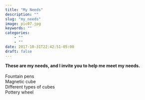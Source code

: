```yaml
---
title: "My Needs"
description: ""
slug: "my_needs"
image: pic07.jpg
keywords: ""
categories:
    - ""
    - ""
date: 2017-10-31T22:42:51-05:00
draft: false
---
```

**These are my needs, and I invite you to help me meet my needs.** <br> <br>
Fountain pens <br>
Magnetic cube <br>
Different types of cubes <br>
Pottery wheel <br>
